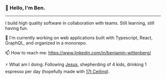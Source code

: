 <!--
**bwittenberg/bwittenberg** is a ✨ _special_ ✨ repository because its `README.md` (this file) appears on your GitHub profile.

Here are some ideas to get you started:

- 🔭 I’m currently working on ...
- 🌱 I’m currently learning ...
- 👯 I’m looking to collaborate on ...
- 🤔 I’m looking for help with ...
- 💬 Ask me about ...
- 📫 How to reach me: ...
- 😄 Pronouns: ...
- ⚡ Fun fact: ...
-->

### 👋 Hello, I'm Ben.

---

I build high quality software in collaboration with teams. Still learning, still having fun.

🔭 I'm currently working on web applications built with Typescript, React, GraphQL, and organized in a monorepo.

📫 How to reach me: https://www.linkedin.com/in/benjamin-wittenberg/

⚡ What am I doing: Following [Jesus](https://www.blueletterbible.org/nlt/jhn/1/18/s_998018), shepherding of 4 kids, drinking 1 espresso per day (hopefully made with [17t Ceiling](https://bluebottlecoffee.com/us/eng/product/17ft-ceiling)).
